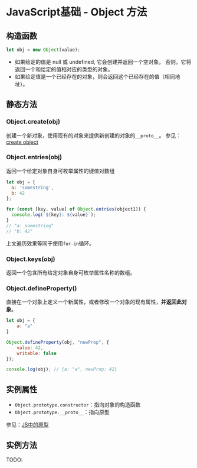# JavaScript基础 - Object 方法
## 构造函数
```js
let obj = new Object(value);
```

- 如果给定的值是 null 或 undefined, 它会创建并返回一个空对象。
否则，它将返回一个和给定的值相对应的类型的对象。
- 如果给定值是一个已经存在的对象，则会返回这个已经存在的值（相同地址）。

## 静态方法
### Object.create(obj)
创建一个新对象，使用现有的对象来提供新创建的对象的`__proto__`。
参见：[create object](../../src/functions/createObject.js)

### Object.entries(obj)
返回一个给定对象自身可枚举属性的键值对数组
```js
let obj = {
  a: 'somestring',
  b: 42
};

for (const [key, value] of Object.entries(object1)) {
  console.log(`${key}: ${value}`);
}
// "a: somestring"
// "b: 42"
```

上文遍历效果等同于使用`for-in`循环。

### Object.keys(obj)
返回一个包含所有给定对象自身可枚举属性名称的数组。

### Object.defineProperty()
直接在一个对象上定义一个新属性，或者修改一个对象的现有属性，**并返回此对象**。

```js
let obj = {
    a: "a"
}

Object.defineProperty(obj, "newProp", {
    value: 42,
    writable: false
});

console.log(obj); // {a: "a", newProp: 42}
```

## 实例属性
- `Object.prototype.constructor`：指向对象的构造函数
- `Object.prototype.__proto__`：指向原型

参见：[JS中的原型](./Prototype.md)

## 实例方法


TODO: 